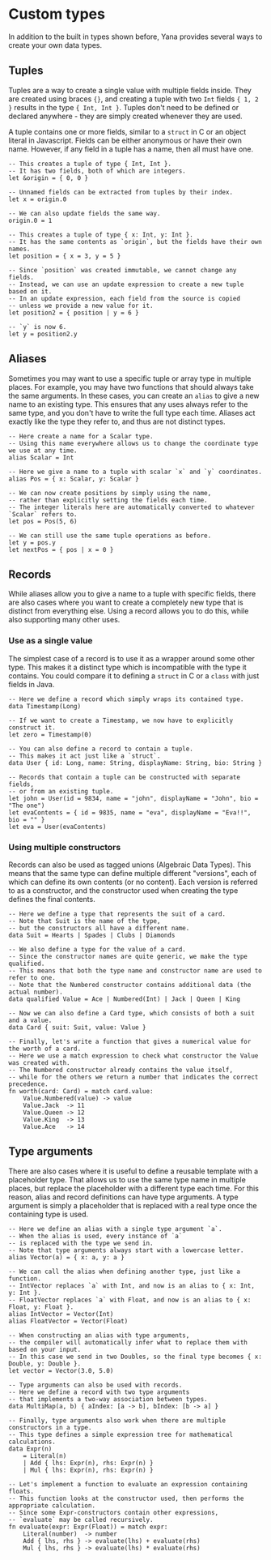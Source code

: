 # Custom types

In addition to the built in types shown before, Yana provides several ways to create your own data types.

## Tuples

Tuples are a way to create a single value with multiple fields inside.
They are created using braces `{}`, and creating a tuple with two `Int` fields `{ 1, 2 }` results in the type `{ Int, Int }`.
Tuples don't need to be defined or declared anywhere - they are simply created whenever they are used.

A tuple contains one or more fields, similar to a `struct` in C or an object literal in Javascript.
Fields can be either anonymous or have their own name. However, if any field in a tuple has a name, then all must have one.

```yana
-- This creates a tuple of type { Int, Int }.
-- It has two fields, both of which are integers.
let &origin = { 0, 0 }

-- Unnamed fields can be extracted from tuples by their index.
let x = origin.0

-- We can also update fields the same way.
origin.0 = 1

-- This creates a tuple of type { x: Int, y: Int }.
-- It has the same contents as `origin`, but the fields have their own names.
let position = { x = 3, y = 5 }

-- Since `position` was created immutable, we cannot change any fields.
-- Instead, we can use an update expression to create a new tuple based on it.
-- In an update expression, each field from the source is copied
-- unless we provide a new value for it.
let position2 = { position | y = 6 }

-- `y` is now 6.
let y = position2.y
```

## Aliases

Sometimes you may want to use a specific tuple or array type in multiple places.
For example, you may have two functions that should always take the same arguments.
In these cases, you can create an `alias` to give a new name to an existing type.
This ensures that any uses always refer to the same type, and you don't have to write the full type each time.
Aliases act exactly like the type they refer to, and thus are not distinct types.

```yana
-- Here create a name for a Scalar type.
-- Using this name everywhere allows us to change the coordinate type we use at any time.
alias Scalar = Int

-- Here we give a name to a tuple with scalar `x` and `y` coordinates.
alias Pos = { x: Scalar, y: Scalar }

-- We can now create positions by simply using the name,
-- rather than explicitly setting the fields each time.
-- The integer literals here are automatically converted to whatever `Scalar` refers to.
let pos = Pos(5, 6)

-- We can still use the same tuple operations as before.
let y = pos.y
let nextPos = { pos | x = 0 }
```

## Records

While aliases allow you to give a name to a tuple with specific fields, there are also cases where you want to create a completely new type that is distinct from everything else. Using a record allows you to do this, while also supporting many other uses.

### Use as a single value

The simplest case of a record is to use it as a wrapper around some other type. This makes it a distinct type which is incompatible with the type it contains. You could compare it to defining a `struct` in C or a `class` with just fields in Java.

```yana
-- Here we define a record which simply wraps its contained type.
data Timestamp(Long)

-- If we want to create a Timestamp, we now have to explicitly construct it.
let zero = Timestamp(0)

-- You can also define a record to contain a tuple.
-- This makes it act just like a `struct`.
data User { id: Long, name: String, displayName: String, bio: String }

-- Records that contain a tuple can be constructed with separate fields,
-- or from an existing tuple.
let john = User(id = 9834, name = "john", displayName = "John", bio = "The one")
let evaContents = { id = 9835, name = "eva", displayName = "Eva!!", bio = "" }
let eva = User(evaContents)
```

### Using multiple constructors

Records can also be used as tagged unions (Algebraic Data Types). This means that the same type can define multiple different "versions", each of which can define its own contents (or no content). Each version is referred to as a constructor, and the constructor used when creating the type defines the final contents.

```yana
-- Here we define a type that represents the suit of a card.
-- Note that Suit is the name of the type,
-- but the constructors all have a different name.
data Suit = Hearts | Spades | Clubs | Diamonds

-- We also define a type for the value of a card.
-- Since the constructor names are quite generic, we make the type qualified.
-- This means that both the type name and constructor name are used to refer to one.
-- Note that the Numbered constructor contains additional data (the actual number).
data qualified Value = Ace | Numbered(Int) | Jack | Queen | King

-- Now we can also define a Card type, which consists of both a suit and a value.
data Card { suit: Suit, value: Value }

-- Finally, let's write a function that gives a numerical value for the worth of a card.
-- Here we use a match expression to check what constructor the Value was created with.
-- The Numbered constructor already contains the value itself,
-- while for the others we return a number that indicates the correct precedence.
fn worth(card: Card) = match card.value:
    Value.Numbered(value) -> value
    Value.Jack  -> 11
    Value.Queen -> 12
    Value.King  -> 13
    Value.Ace   -> 14
```

## Type arguments

There are also cases where it is useful to define a reusable template with a placeholder type.
That allows us to use the same type name in multiple places, but replace the placeholder with a different type each time.
For this reason, alias and record definitions can have type arguments. A type argument is simply a placeholder that is replaced with a real type once the containing type is used.

```yana
-- Here we define an alias with a single type argument `a`.
-- When the alias is used, every instance of `a`
-- is replaced with the type we send in.
-- Note that type arguments always start with a lowercase letter.
alias Vector(a) = { x: a, y: a }

-- We can call the alias when defining another type, just like a function.
-- IntVector replaces `a` with Int, and now is an alias to { x: Int, y: Int }.
-- FloatVector replaces `a` with Float, and now is an alias to { x: Float, y: Float }.
alias IntVector = Vector(Int)
alias FloatVector = Vector(Float)

-- When constructing an alias with type arguments,
-- the compiler will automatically infer what to replace them with based on your input.
-- In this case we send in two Doubles, so the final type becomes { x: Double, y: Double }.
let vector = Vector(3.0, 5.0)

-- Type arguments can also be used with records.
-- Here we define a record with two type arguments
-- that implements a two-way association between types.
data MultiMap(a, b) { aIndex: [a -> b], bIndex: [b -> a] }

-- Finally, type arguments also work when there are multiple constructors in a type.
-- This type defines a simple expression tree for mathematical calculations.
data Expr(n)
    = Literal(n)
    | Add { lhs: Expr(n), rhs: Expr(n) }
    | Mul { lhs: Expr(n), rhs: Expr(n) }

-- Let's implement a function to evaluate an expression containing floats.
-- This function looks at the constructor used, then performs the appropriate calculation.
-- Since some Expr-constructors contain other expressions,
-- `evaluate` may be called recursively.
fn evaluate(expr: Expr(Float)) = match expr:
    Literal(number)  -> number
    Add { lhs, rhs } -> evaluate(lhs) + evaluate(rhs)
    Mul { lhs, rhs } -> evaluate(lhs) * evaluate(rhs)
```